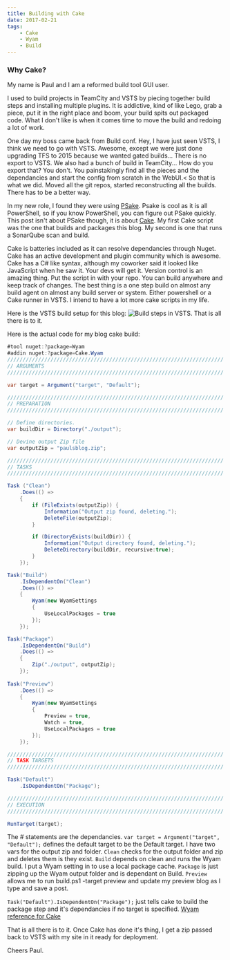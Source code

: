```yaml
---
title: Building with Cake
date: 2017-02-21
tags: 
    - Cake
    - Wyam
    - Build
---
```

### Why Cake?

<p>My name is Paul and I am a reformed build tool GUI user.</p>
<!-- more -->
<p>I used to build projects in TeamCity and VSTS by piecing together build steps and installing multiple plugins.
It is addictive, kind of like Lego, grab a piece, put it in the right place and boom, your build spits out packaged code.
What I don't like is when it comes time to move the build and redoing a lot of work.</p>

<p>One day my boss came back from Build conf. Hey, I have just seen VSTS, I think we need to go with VSTS.
Awesome, except we were just done upgrading TFS to 2015 because we wanted gated builds... There is no export to VSTS.
We also had a bunch of build in TeamCity... How do you export that?
You don't. You painstakingly find all the pieces and the dependancies and start the config from scratch in the WebUI.<
So that is what we did. Moved all the git repos, started reconstructing all the builds. There has to be a better way.</p>

In my new role, I found they were using [PSake](https://github.com/psake/psake/).
Psake is cool as it is all PowerShell, so if you know PowerShell, you can figure out PSake quickly.
This post isn't about PSake though, it is about [Cake](http://cakebuild.net/). 
My first Cake script was the one that builds and packages this blog.
My second is one that runs a SonarQube scan and build.

Cake is batteries included as it can resolve dependancies through Nuget.
Cake has an active development and plugin community which is awesome.
Cake has a C# like syntax, although my coworker said it looked like JavaScript when he saw it. Your devs will get it.
Version control is an amazing thing. Put the script in with your repo. You can build anywhere and keep track of changes.
The best thing is a one step build on almost any build agent on almost any build server or system. Either powershell or a Cake runner in VSTS.
I intend to have a lot more cake scripts in my life.

Here is the VSTS build setup for this blog:
![Build steps in VSTS.](/assets/BuildingWithCake/pieceofcake.jpg "Build steps in VSTS.")
That is all there is to it.

Here is the actual code for my blog cake build:
```cs
#tool nuget:?package=Wyam
#addin nuget:?package=Cake.Wyam
//////////////////////////////////////////////////////////////////////
// ARGUMENTS
//////////////////////////////////////////////////////////////////////

var target = Argument("target", "Default");

//////////////////////////////////////////////////////////////////////
// PREPARATION
//////////////////////////////////////////////////////////////////////

// Define directories.
var buildDir = Directory("./output");

// Devine output Zip file
var outputZip = "paulsblog.zip";

//////////////////////////////////////////////////////////////////////
// TASKS
//////////////////////////////////////////////////////////////////////

Task ("Clean")
    .Does(() =>
    {
        if (FileExists(outputZip)) {
            Information("Output zip found, deleting.");
            DeleteFile(outputZip);
        }

        if (DirectoryExists(buildDir)) {
            Information("Output directory found, deleting.");
            DeleteDirectory(buildDir, recursive:true);
        }
    });

Task("Build")
    .IsDependentOn("Clean")
    .Does(() =>
    {
        Wyam(new WyamSettings
        {
            UseLocalPackages = true
        });     
    });

Task("Package")
    .IsDependentOn("Build")
    .Does(() =>
    {
        Zip("./output", outputZip);
    });
    
Task("Preview")
    .Does(() =>
    {
        Wyam(new WyamSettings
        {
            Preview = true,
            Watch = true,
            UseLocalPackages = true
        });        
    });

//////////////////////////////////////////////////////////////////////
// TASK TARGETS
//////////////////////////////////////////////////////////////////////

Task("Default")
    .IsDependentOn("Package");

//////////////////////////////////////////////////////////////////////
// EXECUTION
//////////////////////////////////////////////////////////////////////

RunTarget(target);
```

The # statements are the dependancies.
`var target = Argument("target", "Default");` defines the default target to be the Default target.
I have two vars for the output zip and folder.
`Clean` checks for the output folder and zip and deletes them is they exist.
`Build` depends on clean and runs the Wyam build. I put a Wyam setting in to use a local package cache.
`Package` is just zipping up the Wyam output folder and is dependant on Build. 
`Preview` allows me to run build.ps1 -target preview and update my preview blog as I type and save a post. 

`Task("Default").IsDependentOn("Package");` just tells cake to build the package step and it's dependancies if no target is specified.
[Wyam reference for Cake](https://wyam.io/docs/deployment/cake) 

That is all there is to it. Once Cake has done it's thing, I get a zip passed back to VSTS with my site in it ready for deployment. 
 
Cheers
Paul. 